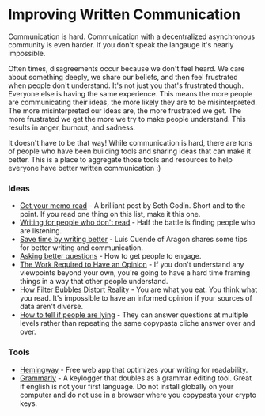 # Improving Written Communication

Communication is hard. Communication with a decentralized asynchronous community is even harder. If you don't speak the langauge it's nearly impossible.

Often times, disagreements occur because we don't feel heard. We care about something deeply, we share our beliefs, and then feel frustrated when people don't understand. It's not just you that's frustrated though. Everyone else is having the same experience. This means the more people are communicating their ideas, the more likely they are to be misinterpreted. The more misinterpreted our ideas are, the more frustrated we get. The more frustrated we get the more we try to make people understand. This results in anger, burnout, and sadness.  

It doesn't have to be that way! While communication is hard, there are tons of people who have been building tools and sharing ideas that can make it better. This is a place to aggregate those tools and resources to help everyone have better written communication :)

### Ideas
- [Get your memo read](https://seths.blog/2018/11/get-your-memo-read/) - A brilliant post by Seth Godin. Short and to the point. If you read one thing on this list, make it this one.
- [Writing for people who don't read](https://seths.blog/2018/06/writing-for-people-who-dont-read/) - Half the battle is finding people who are listening.
- [Save time by writing better](https://blog.luisivan.net/saving-time-by-writing-better-11bce34f4631) - Luis Cuende of Aragon shares some tips for better writing and communication.
- [Asking better questions](https://fs.blog/2011/02/the-art-and-science-of-asking-better-questions/) - How to get people to engage.
- [The Work Required to Have an Opinion](https://fs.blog/2013/04/the-work-required-to-have-an-opinion/) - If you don't understand any viewpoints beyond your own, you're going to have a hard time framing things in a way that other people understand.
- [How Filter Bubbles Distort Reality](https://fs.blog/2017/07/filter-bubbles/) - You are what you eat. You think what you read. It's impossible to have an informed opinion if your sources of data aren't diverse.
- [How to tell if people are lying](https://fs.blog/2015/05/elon-musk-lying-experience/) - They can answer questions at multiple levels rather than repeating the same copypasta cliche answer over and over. 

### Tools
- [Hemingway](http://hemingwayapp.com) - Free web app that optimizes your writing for readability.
- [Grammarly](https://grammarly.com) - A keylogger that doubles as a grammar editing tool. Great if english is not your first language. Do not install globally on your computer and do not use in a browser where you copypasta your crypto keys.

